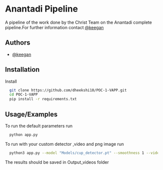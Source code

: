 
# Anantadi Pipeline

A pipeline of the work done by the Christ Team on the Anantadi complete pipeline.For further information contact [@keegan](https://github.com/KeeganFernandesWork)



## Authors

- [@keegan](https://github.com/KeeganFernandesWork)


## Installation

Install 

```bash
  git clone https://github.com/dheekshi10/POC-1-VAPP.git
  cd POC-1-VAPP
  pip install -r requirements.txt
```
    
## Usage/Examples

To run the default parameters run
```bash
  python app.py
```

To run with your custom detector ,video and png image run
```bash
  python3 app.py --model "Models/cup_detector.pt" --smoothness 1 --video "Input_videos/Podcast.mp4" --advertisement "Input_ads/nescafe_cup.png"
```

The results should be saved in Output_videos folder




